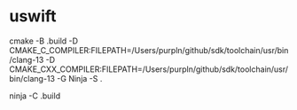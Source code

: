 # uswift
cmake -B .build -D CMAKE_C_COMPILER:FILEPATH=/Users/purpln/github/sdk/toolchain/usr/bin/clang-13 -D CMAKE_CXX_COMPILER:FILEPATH=/Users/purpln/github/sdk/toolchain/usr/bin/clang-13 -G Ninja -S .

ninja -C .build
